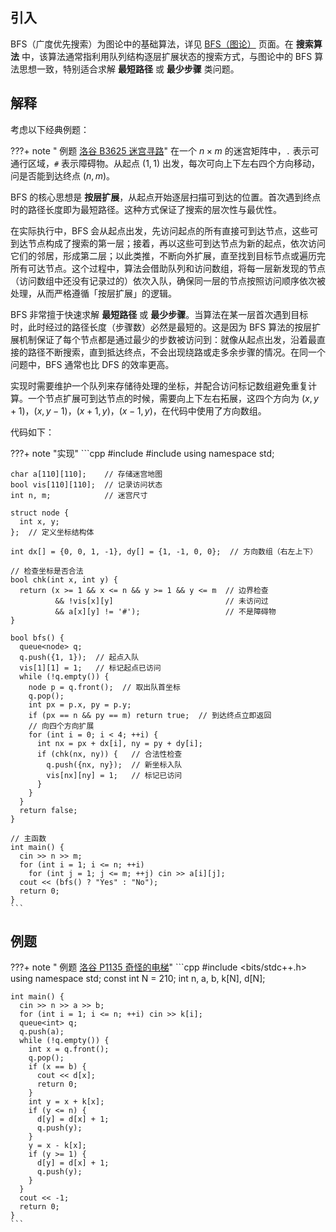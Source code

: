 ## 引入

BFS（广度优先搜索）为图论中的基础算法，详见 [BFS（图论）](../graph/bfs.md) 页面。在 **搜索算法** 中，该算法通常指利用队列结构逐层扩展状态的搜索方式，与图论中的 BFS 算法思想一致，特别适合求解 **最短路径** 或 **最少步骤** 类问题。

## 解释

考虑以下经典例题：

???+ note " 例题 [洛谷 B3625 迷宫寻路](https://www.luogu.com.cn/problem/B3625)"
    在一个 $n \times m$ 的迷宫矩阵中，`.` 表示可通行区域，`#` 表示障碍物。从起点 $(1,1)$ 出发，每次可向上下左右四个方向移动，问是否能到达终点 $(n,m)$。

BFS 的核心思想是 **按层扩展**，从起点开始逐层扫描可到达的位置。首次遇到终点时的路径长度即为最短路径。这种方式保证了搜索的层次性与最优性。

在实际执行中，BFS 会从起点出发，先访问起点的所有直接可到达节点，这些可到达节点构成了搜索的第一层；接着，再以这些可到达节点为新的起点，依次访问它们的邻居，形成第二层；以此类推，不断向外扩展，直至找到目标节点或遍历完所有可达节点。这个过程中，算法会借助队列和访问数组，将每一层新发现的节点（访问数组中还没有记录过的）依次入队，确保同一层的节点按照访问顺序依次被处理，从而严格遵循「按层扩展」的逻辑。

BFS 非常擅于快速求解 **最短路径** 或 **最少步骤**。当算法在某一层首次遇到目标时，此时经过的路径长度（步骤数）必然是最短的。这是因为 BFS 算法的按层扩展机制保证了每个节点都是通过最少的步数被访问到：就像从起点出发，沿着最直接的路径不断搜索，直到抵达终点，不会出现绕路或走多余步骤的情况。在同一个问题中，BFS 通常也比 DFS 的效率更高。

实现时需要维护一个队列来存储待处理的坐标，并配合访问标记数组避免重复计算。一个节点扩展可到达节点的时候，需要向上下左右拓展，这四个方向为 $(x, y + 1)$，$(x, y - 1)$，$(x + 1, y)$，$(x - 1, y)$，在代码中使用了方向数组。

代码如下：

???+ note "实现"
    ```cpp
    #include <iostream>
    #include <queue>
    using namespace std;
    
    char a[110][110];    // 存储迷宫地图
    bool vis[110][110];  // 记录访问状态
    int n, m;            // 迷宫尺寸
    
    struct node {
      int x, y;
    };  // 定义坐标结构体
    
    int dx[] = {0, 0, 1, -1}, dy[] = {1, -1, 0, 0};  // 方向数组（右左上下）
    
    // 检查坐标是否合法
    bool chk(int x, int y) {
      return (x >= 1 && x <= n && y >= 1 && y <= m  // 边界检查
              && !vis[x][y]                         // 未访问过
              && a[x][y] != '#');                   // 不是障碍物
    }
    
    bool bfs() {
      queue<node> q;
      q.push({1, 1});  // 起点入队
      vis[1][1] = 1;   // 标记起点已访问
      while (!q.empty()) {
        node p = q.front();  // 取出队首坐标
        q.pop();
        int px = p.x, py = p.y;
        if (px == n && py == m) return true;  // 到达终点立即返回
        // 向四个方向扩展
        for (int i = 0; i < 4; ++i) {
          int nx = px + dx[i], ny = py + dy[i];
          if (chk(nx, ny)) {   // 合法性检查
            q.push({nx, ny});  // 新坐标入队
            vis[nx][ny] = 1;   // 标记已访问
          }
        }
      }
      return false;
    }
    
    // 主函数
    int main() {
      cin >> n >> m;
      for (int i = 1; i <= n; ++i)
        for (int j = 1; j <= m; ++j) cin >> a[i][j];
      cout << (bfs() ? "Yes" : "No");
      return 0;
    }
    ```

## 例题

???+ note " 例题 [洛谷 P1135 奇怪的电梯](https://www.luogu.com.cn/problem/P1135)"
    ```cpp
    #include <bits/stdc++.h>
    using namespace std;
    const int N = 210;
    int n, a, b, k[N], d[N];
    
    int main() {
      cin >> n >> a >> b;
      for (int i = 1; i <= n; ++i) cin >> k[i];
      queue<int> q;
      q.push(a);
      while (!q.empty()) {
        int x = q.front();
        q.pop();
        if (x == b) {
          cout << d[x];
          return 0;
        }
        int y = x + k[x];
        if (y <= n) {
          d[y] = d[x] + 1;
          q.push(y);
        }
        y = x - k[x];
        if (y >= 1) {
          d[y] = d[x] + 1;
          q.push(y);
        }
      }
      cout << -1;
      return 0;
    }
    ```
